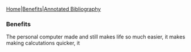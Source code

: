 [Home](index.md)|[Benefits](benefits.md)|[Annotated Bibliography](annotated_bibliography.md)
### Benefits
The personal computer made and still makes life so much easier, it makes making calcutations quicker, it 
